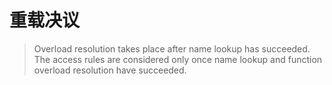 # 重载决议
> Overload resolution takes place after name lookup has succeeded. The access rules are considered only once name lookup and function overload resolution have succeeded.
